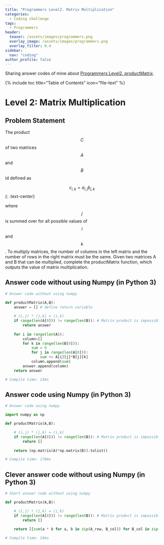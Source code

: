 ```yaml
---
title: "Programmers Level2. Matrix Multiplication"
categories:
  - Coding challenge
tags:
  - Programmers
header:
  teaser: /assets/images/programmers.png
  overlay_image: /assets/images/programmers.png
  overlay_filter: 0.4
sidebar:
  nav: "coding"
author_profile: false
---
```


Sharing answer codes of mine about [Programmers Level2. productMatrix](https://programmers.co.kr/learn/challenge_codes/140).

{% include toc title="Table of Contents" icon="file-text" %}

# Level 2: Matrix Multiplication

## Problem Statement
The product $$C$$ of two matrices $$A$$ and $$B$$ id defined as

$$
c_{i,k} = a_{i,j}b_{j,k}
$${: .text-center}

where $$j$$ is summed over for all possible values of $$i$$ and $$k$$.
To multiply matrices, the number of columns in the left matrix and the number of rows in the right matrix must be the same.
Given two matrices A and B that can be multiplied, complete the productMatrix function, which outputs the value of matrix multiplication.

## Answer code without using Numpy (in Python 3) 

```python
# Answer code without using numpy

def productMatrix(A,B):
    answer = [] # define return variable
    
    # (i,j) * (j,k) = (i,k)
    if range(len(A[0])) != range(len(B)): # Matrix product is impossible
        return answer
    
    for i in range(len(A)):
        column=[]
        for k in range(len(B[0])):
            sum = 0
            for j in range(len(A[0])):
                sum += A[i][j]*B[j][k]
            column.append(sum)
        answer.append(column)
    return answer

# Compile time: 23ms
```

## Answer code using Numpy (in Python 3) 

```python
# Answer code using numpy

import numpy as np

def productMatrix(A,B):

    # (i,j) * (j,k) = (i,k)
    if range(len(A[0])) != range(len(B)): # Matrix product is impossible
        return []
    
    return (np.matrix(A)*np.matrix(B)).tolist()

# Compile time: 170ms
```

## Clever answer code without using Numpy (in Python 3) 

```python
# Short answer code without using numpy

def productMatrix(A,B):

    # (i,j) * (j,k) = (i,k)
    if range(len(A[0])) != range(len(B)): # Matrix product is impossible
        return []
    
    return [[sum(a * b for a, b in zip(A_row, B_col)) for B_col in zip(*B)] for A_row in A]

# Compile time: 24ms
```

